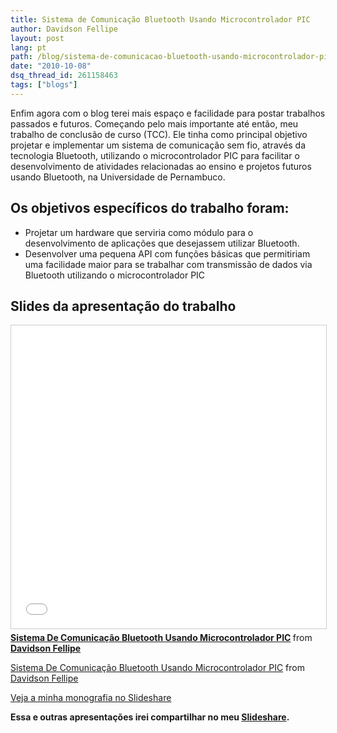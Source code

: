 ```yaml
---
title: Sistema de Comunicação Bluetooth Usando Microcontrolador PIC
author: Davidson Fellipe
layout: post
lang: pt
path: /blog/sistema-de-comunicacao-bluetooth-usando-microcontrolador-pic/
date: "2010-10-08"
dsq_thread_id: 261158463
tags: ["blogs"]
---
```


Enfim agora com o blog terei mais espaço e facilidade para postar trabalhos passados e futuros. Começando pelo mais importante até então, meu trabalho de conclusão de curso (TCC). Ele tinha como principal objetivo projetar e implementar um sistema de comunicação sem fio, através da tecnologia Bluetooth, utilizando o microcontrolador PIC para facilitar o desenvolvimento de atividades relacionadas ao ensino e projetos futuros usando Bluetooth, na Universidade de Pernambuco.

## Os objetivos específicos do trabalho foram:

-   Projetar um hardware que serviria como módulo para o desenvolvimento de aplicações que desejassem utilizar Bluetooth.
-   Desenvolver uma pequena API com funções básicas que permitiriam uma facilidade maior para se trabalhar com transmissão de dados via Bluetooth utilizando o microcontrolador PIC

## **Slides da apresentação do trabalho**

<iframe src="//www.slideshare.net/slideshow/embed_code/key/7uhzfMYpzEDahq" width="595" height="485" frameborder="0" marginwidth="0" marginheight="0" scrolling="no" style="border:1px solid #CCC; border-width:1px; margin-bottom:5px; max-width: 100%;" allowfullscreen> </iframe>

<div style="margin-bottom:5px"> <strong> <a href="//www.slideshare.net/davidsonfellipe/sistema-de-comunicao-bluetooth-usando-microcontrolado-pic" title="Sistema De Comunicação Bluetooth Usando Microcontrolador PIC" target="_blank">Sistema De Comunicação Bluetooth Usando Microcontrolador PIC</a> </strong> from <strong><a href="https://www.slideshare.net/davidsonfellipe" target="_blank">Davidson Fellipe</a></strong> </div>

[Sistema De Comunicação Bluetooth Usando Microcontrolador PIC](//www.slideshare.net/davidsonfellipe/sistema-de-comunicao-bluetooth-usando-microcontrolado-pic) from [Davidson Fellipe](https://www.slideshare.net/davidsonfellipe)

[Veja a minha monografia no Slideshare][1]

[1]: https://www.slideshare.net/davidsonfellipe/sistema-de-comunicao-bluetooth-usando-microcontrolado-pic-2910293

**Essa e outras apresentações irei compartilhar no meu [Slideshare][2].**

[2]: http://www.slideshare.net/davidsonfellipe
